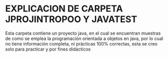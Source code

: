 # EXPLICACION DE CARPETA JPROJINTROPOO Y JAVATEST

Esta carpeta contiene un proyecto java, en el cual se encuentran muestras de como se emplea la programación orientada a objetos en java, por lo cual no tiene información completa, ni prácticas 100% correctas, esta se creo solo para practicar y por fines didácticos
